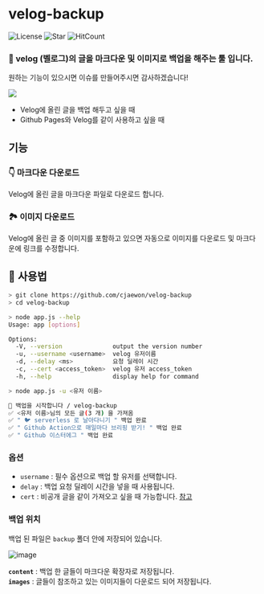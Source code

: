 # velog-backup

![License](https://img.shields.io/github/license/cjaewon/velog-backup?style=flat-square)
![Star](https://img.shields.io/github/stars/cjaewon/velog-backup?style=flat-square)
![HitCount](http://hits.dwyl.com/cjaewon/velog-backup.svg)

### 📁 velog (벨로그)의 글을 마크다운 및 이미지로 백업을 해주는 툴 입니다.  
원하는 기능이 있으시면 이슈를 만들어주시면 감사하겠습니다!

![](https://media.vlpt.us/images/jwn4492/post/07149c42-9707-48c6-b44a-c47d7c52fc1a/ezgif-2-5d5273beba63.gif)

- Velog에 올린 글을 백업 해두고 싶을 때
- Github Pages와 Velog를 같이 사용하고 싶을 때

## 기능
### 👇 마크다운 다운로드
Velog에 올린 글을 마크다운 파일로 다운로드 합니다.

### 🏞️ 이미지 다운로드
Velog에 올린 글 중 이미지를 포함하고 있으면 자동으로 이미지를 다운로드 및 마크다운에 링크를 수정합니다.



## 👋 사용법

```bash
> git clone https://github.com/cjaewon/velog-backup
> cd velog-backup

> node app.js --help
Usage: app [options]

Options:
  -V, --version              output the version number
  -u, --username <username>  velog 유저이름
  -d, --delay <ms>           요청 딜레이 시간
  -c, --cert <access_token>  velog 유저 access_token
  -h, --help                 display help for command

> node app.js -u <유저 이름>

📙 백업을 시작합니다 / velog-backup
✅ <유저 이름>님의 모든 글(3 개) 을 가져옴
✅ " 🐦 serverless 로 날아다니기 " 백업 완료
✅ " Github Action으로 매일마다 브리핑 받기! " 백업 완료
✅ " Github 이스터에그 " 백업 완료
```
### 옵션
- `username` : 필수 옵션으로 백업 할 유저를 선택합니다.
- `delay` : 백업 요청 딜레이 시간을 넣을 때 사용됩니다.
- `cert` : 비공개 글을 같이 가져오고 싶을 때 가능합니다. [참고](https://github.com/cjaewon/velog-backup/issues/4)   

### 백업 위치
백업 된 파일은 `backup` 폴더 안에 저장되어 있습니다.

![image](https://user-images.githubusercontent.com/32125218/81049982-3af00c80-8efa-11ea-8b2b-8b90827b4d1e.png)


**`content`** : 백업 한 글들이 마크다운 확장자로 저장됩니다.  
**`images`** : 글들이 참조하고 있는 이미지들이 다운로드 되어 저장됩니다.
